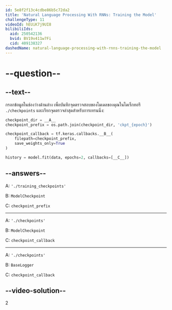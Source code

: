 ```yaml
---
id: 5e8f2f13c4cdbe86b5c72da2
title: 'Natural Language Processing With RNNs: Training the Model'
challengeType: 11
videoId: hEUiK7j9UI8
bilibiliIds:
  aid: 250542136
  bvid: BV19v411w7Fi
  cid: 409138327
dashedName: natural-language-processing-with-rnns-training-the-model
---
```


# --question--

## --text--

กรอกข้อมูลในช่องว่างด้านล่าง เพื่อบันทึกจุดตรวจสอบของโมเดลของคุณในไดเร็กทอรี `./checkpoints` และเรียกจุดตรวจล่าสุดสำหรับการเทรนนิ่ง:

```py
checkpoint_dir = __A__
checkpoint_prefix = os.path.join(checkpoint_dir, 'ckpt_{epoch}')

checkpoint_callback = tf.keras.callbacks.__B__(
    filepath=checkpoint_prefix,
    save_weights_only=True
)

history = model.fit(data, epochs=2, callbacks=[__C__])
```

## --answers--

A: `'./training_checkpoints'`

B: `ModelCheckpoint`

C: `checkpoint_prefix`

---

A: `'./checkpoints'`

B: `ModelCheckpoint`

C: `checkpoint_callback`

---

A: `'./checkpoints'`

B: `BaseLogger`

C: `checkpoint_callback`

## --video-solution--

2

